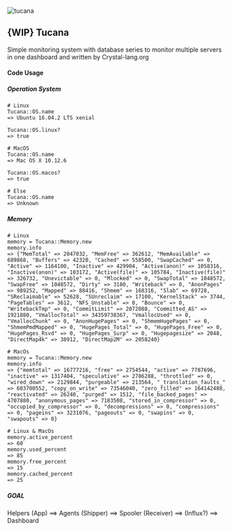 ![tucana](https://www.wpclipart.com/space/constellations/charts/charts_5/tucana.png)

## {WIP} Tucana

Simple monitoring system with database series to monitor multiple servers in one dashboard and written by Crystal-lang.org

#### Code Usage

##### Operation System

```
# Linux
Tucana::OS.name
=> Ubuntu 16.04.2 LTS xenial

Tucana::OS.linux?
=> true

# MacOS
Tucana::OS.name
=> Mac OS X 10.12.6

Tucana::OS.macos?
=> true

# Else
Tucana::OS.name
=> Unknown
```

##### Memory

```
# Linux
memory = Tucana::Memory.new
memory.info
=> {"MemTotal" => 2047032, "MemFree" => 362612, "MemAvailable" => 689868, "Buffers" => 42320, "Cached" => 558500, "SwapCached" => 0, "Active" => 1164100, "Inactive" => 429904, "Active(anon)" => 1058316, "Inactive(anon)" => 103172, "Active(file)" => 105784, "Inactive(file)" => 326732, "Unevictable" => 0, "Mlocked" => 0, "SwapTotal" => 1048572, "SwapFree" => 1048572, "Dirty" => 3180, "Writeback" => 0, "AnonPages" => 989252, "Mapped" => 88416, "Shmem" => 168316, "Slab" => 69728, "SReclaimable" => 52628, "SUnreclaim" => 17100, "KernelStack" => 3744, "PageTables" => 3612, "NFS_Unstable" => 0, "Bounce" => 0, "WritebackTmp" => 0, "CommitLimit" => 2072088, "Committed_AS" => 1921880, "VmallocTotal" => 34359738367, "VmallocUsed" => 0, "VmallocChunk" => 0, "AnonHugePages" => 0, "ShmemHugePages" => 0, "ShmemPmdMapped" => 0, "HugePages_Total" => 0, "HugePages_Free" => 0, "HugePages_Rsvd" => 0, "HugePages_Surp" => 0, "Hugepagesize" => 2048, "DirectMap4k" => 38912, "DirectMap2M" => 2058240}

# MacOs
memory = Tucana::Memory.new
memory.info
=> {"memtotal" => 16777216, "free" => 2754544, "active" => 7787696, "inactive" => 1317404, "speculative" => 2786288, "throttled" => 0, "wired_down" => 2129844, "purgeable" => 213564, "_translation_faults_" => 603700552, "copy_on_write" => 73546040, "zero_filled" => 164142488, "reactivated" => 26240, "purged" => 1512, "file_backed_pages" => 4707880, "anonymous_pages" => 7183508, "stored_in_compressor" => 0, "occupied_by_compressor" => 0, "decompressions" => 0, "compressions" => 0, "pageins" => 3231076, "pageouts" => 0, "swapins" => 0, "swapouts" => 0}

# Linux & MacOs
memory.active_percent
=> 60
memory.used_percent
=> 85
memory.free_percent
=> 15
memory.cached_percent
=> 25
```

##### GOAL

Helpers (App) ==> Agents (Shipper) ==> Spooler (Receiver) ==> (Influx?) ==> Dashboard
